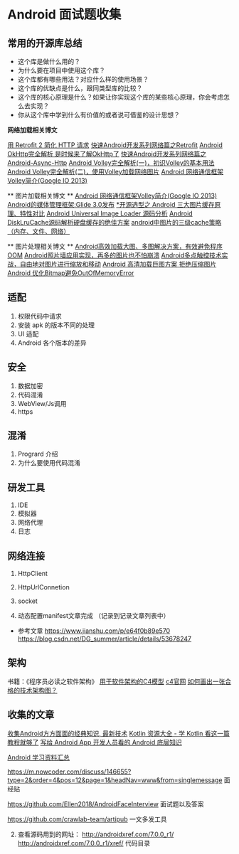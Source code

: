 # Android 面试题收集

## 常用的开源库总结
* 这个库是做什么用的？
* 为什么要在项目中使用这个库？
* 这个库都有哪些用法？对应什么样的使用场景？
* 这个库的优缺点是什么，跟同类型库的比较？
* 这个库的核心原理是什么？如果让你实现这个库的某些核心原理，你会考虑怎么去实现？
* 你从这个库中学到什么有价值的或者说可借鉴的设计思想？

**网络加载相关博文**

[用 Retrofit 2 简化 HTTP 请求](https://realm.io/cn/news/droidcon-jake-wharton-simple-http-retrofit-2/)
[快速Android开发系列网络篇之Retrofit](http://www.cnblogs.com/angeldevil/p/3757335.html)
[Android OkHttp完全解析 是时候来了解OkHttp了](http://blog.csdn.net/lmj623565791/article/details/47911083)
[快速Android开发系列网络篇之Android-Async-Http](http://www.cnblogs.com/angeldevil/p/3729808.html)
[Android Volley完全解析(一)，初识Volley的基本用法](http://blog.csdn.net/guolin_blog/article/details/17482095)
[Android Volley完全解析(二)，使用Volley加载网络图片](http://blog.csdn.net/guolin_blog/article/details/17482165)
[Android 网络通信框架Volley简介(Google IO 2013)](http://blog.csdn.net/t12x3456/article/details/9221611)

** 图片加载相关博文 **
[Android 网络通信框架Volley简介(Google IO 2013)](http://www.jcodecraeer.com/a/anzhuokaifa/androidkaifa/2014/0731/1639.html)
[Android的媒体管理框架:Glide 3.0发布](http://www.infoq.com/cn/news/2014/09/android-glide?utm_source=tuicool&utm_medium=referral)
[*开源选型之 Android 三大图片缓存原理、特性对比](http://mp.weixin.qq.com/s?__biz=MzAxNjI3MDkzOQ==&mid=400056342&idx=1&sn=894325d70f16a28bfe8d6a4da31ec304&scene=2&srcid=10210byVbMGLHg7vXUJLgHaR&from=timeline&isappinstalled=0#rd)
[Android Universal Image Loader 源码分析](http://a.codekk.com/blogs/detail/54cfab086c4761e5001b2540)
[Android DiskLruCache源码解析硬盘缓存的绝佳方案](http://blog.csdn.net/lmj623565791/article/details/47251585)
[android中图片的三级cache策略（内存、文件、网络）](http://blog.csdn.net/singwhatiwanna/article/details/9054001)

** 图片处理相关博文 **
[Android高效加载大图、多图解决方案，有效避免程序OOM](http://blog.csdn.net/guolin_blog/article/details/9316683)
[Android照片墙应用实现，再多的图片也不怕崩溃](http://blog.csdn.net/guolin_blog/article/details/9526203)
[Android多点触控技术实战，自由地对图片进行缩放和移动](http://blog.csdn.net/guolin_blog/article/details/11100327)
[Android 高清加载巨图方案 拒绝压缩图片](http://blog.csdn.net/lmj623565791/article/details/49300989)
[Android 优化Bitmap避免OutOfMemoryError](http://chjmars.iteye.com/blog/1157137)

## 适配
1. 权限代码中请求
2. 安装 apk 的版本不同的处理
3. UI 适配
4. Android 各个版本的差异

## 安全
1. 数据加密
2. 代码混淆
3. WebView/Js调用
4. https

## 混淆
1. Progrard 介绍
2. 为什么要使用代码混淆

## 研发工具
1. IDE
2. 模拟器
3. 网络代理
4. 日志

## 网络连接
1. HttpClient
2. HttpUrlConnetion
3. socket

4. 动态配置manifest文章完成 （记录到记录文章列表中）
* 参考文章 https://www.jianshu.com/p/e64f0b89e570  https://blog.csdn.net/DG_summer/article/details/53678247

## 架构
书籍：《程序员必读之软件架构》
[用于软件架构的C4模型](https://www.infoq.cn/article/C4-architecture-model)
[c4官网](https://c4model.com/)
[如何画出一张合格的技术架构图？](https://mp.weixin.qq.com/s/1hPZacqJuUeElyHiMxa9rw)


## 收集的文章
[收集Android方方面面的经典知识, 最新技术](https://github.com/itheima1/Android#%E5%A4%9A%E5%AA%92%E4%BD%93%E7%BC%96%E7%A8%8B)
[Kotlin 资源大全 - 学 Kotlin 看这一篇教程就够了](https://juejin.im/post/591dd9f544d904006c9fbb96?tdsourcetag=s_pctim_aiomsg)
[写给 Android App 开发人员看的 Android 底层知识](https://www.cnblogs.com/Jax/category/513688.html)

[Android 学习资料汇总](https://blog.csdn.net/qq_32175491/article/details/77888194)

https://m.nowcoder.com/discuss/146655?type=2&order=4&pos=12&page=1&headNav=www&from=singlemessage 面经贴

https://github.com/Ellen2018/AndroidFaceInterview 面试题以及答案

https://github.com/crawlab-team/artipub 一文多发工具

2. 查看源码用到的网址：
http://androidxref.com/7.0.0_r1/
http://androidxref.com/7.0.0_r1/xref/ 代码目录